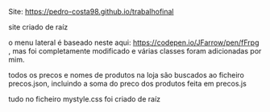 Site:
 https://pedro-costa98.github.io/trabalhofinal
 
 
 
site criado de raíz

o menu lateral é baseado neste aqui: https://codepen.io/JFarrow/pen/fFrpg , mas foi completamente modificado e várias classes foram adicionadas por mim. 

todos os precos e nomes de produtos na loja são buscados ao ficheiro precos.json, incluindo a soma do preco dos produtos feita em precos.js

tudo no ficheiro mystyle.css foi criado de raíz
 

